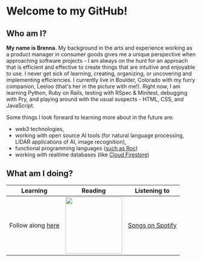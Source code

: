 # Welcome to my GitHub!

## **Who am I?**

**My name is Brenna**. My background in the arts and experience working as a product manager in consumer goods gives me a unique perspective when approaching software projects - I am always on the hunt for an approach that is efficient and effective to create things that are intuitive and enjoyable to use. I never get sick of learning, creating, organizing, or uncovering and implementing efficiencies. I currently live in Boulder, Colorado with my furry companion, Leeloo (that's her in the picture with me!). Right now, I am learning Python, Ruby on Rails, testing with RSpec & Minitest, debugging with Pry, and playing around with the usual suspects - HTML, CSS, and JavaScript. 

Some things I look forward to learning more about in the future are:
- web3 technologies, 
- working with open source AI tools (for natural language processing, LIDAR applications of AI, image recognition),
- functional programming languages ([such as Roc](https://www.roc-lang.org/))
- working with realtime databases (like [Cloud Firestore](https://firebase.google.com/docs/firestore))

## **What am I doing?**

| Learning    | Reading     | Listening to |
| ----------- | ----------- | ------------ |
| Follow along [here](https://github.com/stars/brennacodes/lists/mod-1)   | [<img src="https://images-na.ssl-images-amazon.com/images/I/81gUA3NPH6L.jpg" width=150/>](https://en.wikipedia.org/wiki/Project_Hail_Mary)       | [Songs on Spotify](https://open.spotify.com/embed/playlist/5iKS25U1YVt4driqyGNKcV?utm_source=generator) |



<!--
**brennacodes/brennacodes** is a ✨ _special_ ✨ repository because its `README.md` (this file) appears on your GitHub profile.

Here are some ideas to get you started:

- 🔭 I’m currently working on ...
- 🌱 I’m currently learning ...
- 👯 I’m looking to collaborate on ...
- 🤔 I’m looking for help with ...
- 💬 Ask me about ...
- 📫 How to reach me: ...
- 😄 Pronouns: ...
- ⚡ Fun fact: ...
-->
